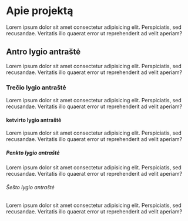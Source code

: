 # Apie projektą

Lorem ipsum dolor sit amet consectetur adipisicing elit. Perspiciatis, sed recusandae. Veritatis illo quaerat error ut reprehenderit ad velit
aperiam?

## Antro lygio antraštė

Lorem ipsum dolor sit amet consectetur adipisicing elit. Perspiciatis, sed recusandae. Veritatis illo quaerat error ut reprehenderit ad velit
aperiam?

### Trečio lygio antraštė

Lorem ipsum dolor sit amet consectetur adipisicing elit. Perspiciatis, sed recusandae. Veritatis illo quaerat error ut reprehenderit ad velit
aperiam?

#### ketvirto lygio antraštė

Lorem ipsum dolor sit amet consectetur adipisicing elit. Perspiciatis, sed recusandae. Veritatis illo quaerat error ut reprehenderit ad velit
aperiam?

##### Penkto lygio antraštė

Lorem ipsum dolor sit amet consectetur adipisicing elit. Perspiciatis, sed recusandae. Veritatis illo quaerat error ut reprehenderit ad velit
aperiam?

###### Šešto lygio antraštė

Lorem ipsum dolor sit amet consectetur adipisicing elit. Perspiciatis, sed recusandae. Veritatis illo quaerat error ut reprehenderit ad velit
aperiam?
